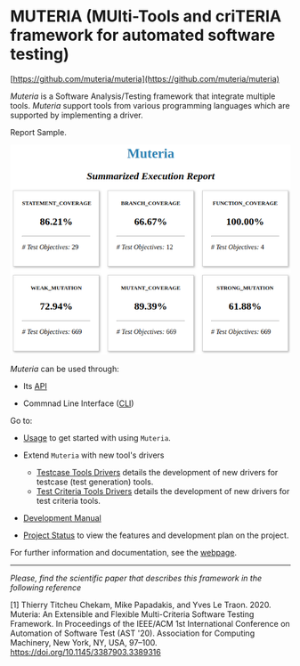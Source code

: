 # MUTERIA (MUlti-Tools and criTERIA framework for automated software testing)
[https://github.com/muteria/muteria](https://github.com/muteria/muteria)

*Muteria* is a Software Analysis/Testing framework that integrate multiple tools. 
*Muteria* support tools from various programming languages which are supported by implementing a driver.

  Report Sample. 

![sample](docs/imgs/report_summary.png?raw=true "Title")

*Muteria* can be used through:

- Its [API](https://muteria.github.io/muteria)

- Commnad Line Interface ([CLI](docs/user_doc/usage.md))

Go to:

* [Usage](docs/user_doc/usage.md) to get started with using `Muteria`.

* Extend `Muteria` with new tool's drivers
	- [Testcase Tools Drivers](docs/user_doc/testcase_tool_driver.md) details the development of new drivers for testcase (test generation) tools.
	- [Test Criteria Tools Drivers](docs/user_doc/criterion_tool_driver.md) details the development of new drivers for test criteria tools.

* [Development Manual](docs/developer_doc/developer_manual.md)

* [Project Status](docs/developer_doc/project_status.md) to view the features and development plan on the project.


For further information and documentation, see the [webpage](https://muteria.github.io/muteria).


---
_Please, find the scientific paper that describes this framework in the following reference_

[1] Thierry Titcheu Chekam, Mike Papadakis, and Yves Le Traon. 2020. Muteria: An Extensible and Flexible Multi-Criteria Software Testing Framework. In Proceedings of the IEEE/ACM 1st International Conference on Automation of Software Test (AST '20). Association for Computing Machinery, New York, NY, USA, 97–100. https://doi.org/10.1145/3387903.3389316
